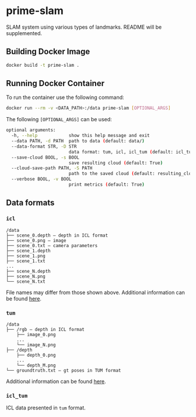 # prime-slam
SLAM system using various types of landmarks. README will be supplemented.

## Building Docker Image
```bash
docker build -t prime-slam .
```

## Running Docker Container
To run the container use the following command:
```bash
docker run --rm -v <DATA_PATH>:/data prime-slam [OPTIONAL_ARGS]
```
The following `[OPTIONAL_ARGS]` can be used:
```bash
optional arguments:
  -h, --help            show this help message and exit
  --data PATH, -d PATH  path to data (default: data/)
  --data-format STR, -D STR
                        data format: tum, icl, icl_tum (default: icl_tum)
  --save-cloud BOOL, -s BOOL
                        save resulting cloud (default: True)
  --cloud-save-path PATH, -S PATH
                        path to the saved cloud (default: resulting_cloud.pcd)
  --verbose BOOL, -v BOOL
                        print metrics (default: True)
```
## Data formats
### `icl`
```
/data
├── scene_0.depth — depth in ICL format
├── scene_0.png — image
├── scene_0.txt — camera parameters
├── scene_1.depth
├── scene_1.png
├── scene_1.txt
...
├── scene_N.depth
├── scene_N.png
└── scene_N.txt
```
File names may differ from those shown above. Additional information can be found [here](https://www.doc.ic.ac.uk/~ahanda/VaFRIC/iclnuim.html).
### `tum`
```
/data
├── /rgb — depth in ICL format
    ├── image_0.png
    ...
    └── image_N.png
├── /depth
    ├── depth_0.png
    ...
    └── depth_M.png
└── groundtruth.txt — gt poses in TUM format
```
Additional information can be found [here](https://cvg.cit.tum.de/data/datasets/rgbd-dataset/file_formats).
### `icl_tum`
ICL data presented in `tum` format.
